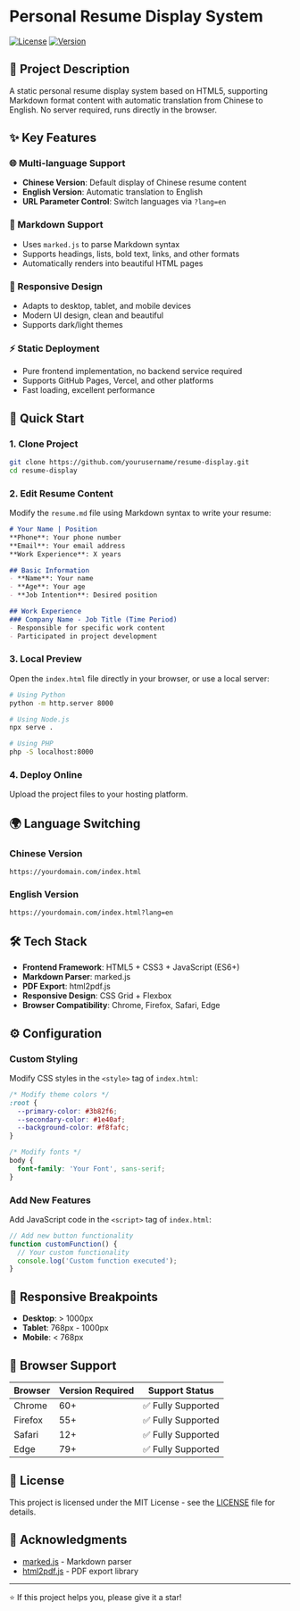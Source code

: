 # Personal Resume Display System

[![License](https://img.shields.io/badge/license-MIT-blue.svg)](LICENSE)
[![Version](https://img.shields.io/badge/version-1.0.0-green.svg)]()

## 📖 Project Description

A static personal resume display system based on HTML5, supporting Markdown format content with automatic translation from Chinese to English. No server required, runs directly in the browser.

## ✨ Key Features

### 🌐 Multi-language Support
- **Chinese Version**: Default display of Chinese resume content
- **English Version**: Automatic translation to English
- **URL Parameter Control**: Switch languages via `?lang=en`

### 📝 Markdown Support
- Uses `marked.js` to parse Markdown syntax
- Supports headings, lists, bold text, links, and other formats
- Automatically renders into beautiful HTML pages

### 🎨 Responsive Design
- Adapts to desktop, tablet, and mobile devices
- Modern UI design, clean and beautiful
- Supports dark/light themes

### ⚡ Static Deployment
- Pure frontend implementation, no backend service required
- Supports GitHub Pages, Vercel, and other platforms
- Fast loading, excellent performance

## 🚀 Quick Start

### 1. Clone Project
```bash
git clone https://github.com/yourusername/resume-display.git
cd resume-display
```

### 2. Edit Resume Content
Modify the `resume.md` file using Markdown syntax to write your resume:

```markdown
# Your Name | Position
**Phone**: Your phone number  
**Email**: Your email address  
**Work Experience**: X years

## Basic Information
- **Name**: Your name
- **Age**: Your age
- **Job Intention**: Desired position

## Work Experience
### Company Name - Job Title (Time Period)
- Responsible for specific work content
- Participated in project development
```

### 3. Local Preview
Open the `index.html` file directly in your browser, or use a local server:

```bash
# Using Python
python -m http.server 8000

# Using Node.js
npx serve .

# Using PHP
php -S localhost:8000
```

### 4. Deploy Online
Upload the project files to your hosting platform.

## 🌍 Language Switching

### Chinese Version
```
https://yourdomain.com/index.html
```

### English Version
```
https://yourdomain.com/index.html?lang=en
```

## 🛠️ Tech Stack

- **Frontend Framework**: HTML5 + CSS3 + JavaScript (ES6+)
- **Markdown Parser**: marked.js
- **PDF Export**: html2pdf.js
- **Responsive Design**: CSS Grid + Flexbox
- **Browser Compatibility**: Chrome, Firefox, Safari, Edge

## ⚙️ Configuration

### Custom Styling
Modify CSS styles in the `<style>` tag of `index.html`:

```css
/* Modify theme colors */
:root {
  --primary-color: #3b82f6;
  --secondary-color: #1e40af;
  --background-color: #f8fafc;
}

/* Modify fonts */
body {
  font-family: 'Your Font', sans-serif;
}
```

### Add New Features
Add JavaScript code in the `<script>` tag of `index.html`:

```javascript
// Add new button functionality
function customFunction() {
  // Your custom functionality
  console.log('Custom function executed');
}
```

## 📱 Responsive Breakpoints

- **Desktop**: > 1000px
- **Tablet**: 768px - 1000px  
- **Mobile**: < 768px

## 🔧 Browser Support

| Browser | Version Required | Support Status |
|---------|------------------|----------------|
| Chrome | 60+ | ✅ Fully Supported |
| Firefox | 55+ | ✅ Fully Supported |
| Safari | 12+ | ✅ Fully Supported |
| Edge | 79+ | ✅ Fully Supported |

## 📄 License

This project is licensed under the MIT License - see the [LICENSE](LICENSE) file for details.

## 🙏 Acknowledgments

- [marked.js](https://marked.js.org/) - Markdown parser
- [html2pdf.js](https://github.com/eKoopmans/html2pdf.js) - PDF export library

---

⭐ If this project helps you, please give it a star!
